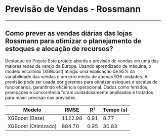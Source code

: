 # Previsão de Vendas - Rossmann

---
Como prever as vendas diárias das lojas Rossmann para otimizar o planejamento de estoques e alocação de recursos?
---
Destaque do Projeto
Este projeto aborda a previsão de vendas em uma das maiores redes de varejo da Europa.
Usando aprendizado de máquina, o modelo escolhido (XGBoost) atingiu uma explicação de 95% da variabilidade das vendas e um erro médio de apenas 926 unidades.
A previsão pode ser usada por gerentes para otimizar estoques e escalas de funcionários, garantindo eficiência operacional.
Dados como feriados, promoções e concorrência foram cuidadosamente analisados e tratados para maior precisão nas previsões.

| **Modelo**            | **RMSE** | **R²** | **Tempo (s)** |
|------------------------|----------|--------|---------------|
| XGBoost (Base)         | 1122.98  | 0.91   | 8.77          |
| XGBoost (Otimizado)    | 884.70   | 0.95   | 30.83         |





